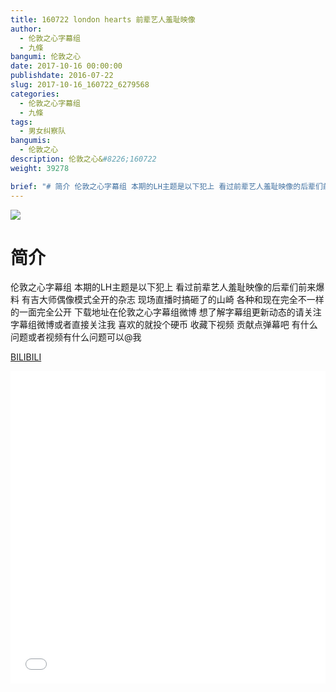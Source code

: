 ```yaml
---
title: 160722 london hearts 前辈艺人羞耻映像
author: 
  - 伦敦之心字幕组
  - 九條
bangumi: 伦敦之心
date: 2017-10-16 00:00:00
publishdate: 2016-07-22
slug: 2017-10-16_160722_6279568
categories: 
  - 伦敦之心字幕组
  - 九條
tags: 
  - 男女纠察队
bangumis: 
  - 伦敦之心
description: 伦敦之心&#8226;160722
weight: 39278

brief: "# 简介 伦敦之心字幕组 本期的LH主题是以下犯上 看过前辈艺人羞耻映像的后辈们前来爆料 有吉大师偶像模式全开的杂志 现场直播时搞砸了的山崎 各种和现在完全不一样的一面完全公开 下载地址在伦敦之心字幕组微博 想了解字幕组更新动态的请关注字幕组微博或者直接关注我 喜欢的就投个硬币 收藏下视频 贡献点弹幕吧 有什么问题或者视频有什么问题可以@我"
---
```


![](https://i.imgur.com/lv83dVf.jpg)

# 简介  
伦敦之心字幕组 本期的LH主题是以下犯上 看过前辈艺人羞耻映像的后辈们前来爆料 有吉大师偶像模式全开的杂志 现场直播时搞砸了的山崎 各种和现在完全不一样的一面完全公开 下载地址在伦敦之心字幕组微博 想了解字幕组更新动态的请关注字幕组微博或者直接关注我 喜欢的就投个硬币 收藏下视频 贡献点弹幕吧
有什么问题或者视频有什么问题可以@我

  [BILIBILI](https://www.bilibili.com/video/av6279568/)


<div class="vcontainer">  <iframe class='video' src="//www.bilibili.com/blackboard/player.html?aid=6279568" width="100%" height="500" frameborder="0" allowfullscreen="allowfullscreen"></iframe></div>
